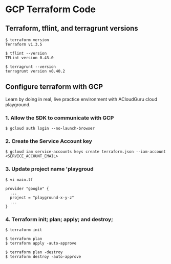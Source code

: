 # GCP Terraform Code

## Terraform, tflint, and terragrunt versions
```
$ terraform version
Terraform v1.3.5

$ tflint --version
TFLint version 0.43.0

$ terragrunt --version
terragrunt version v0.40.2
```

## Configure terraform with GCP
Learn by doing in real, live practice environment with ACloudGuru cloud playground.

### 1. Allow the SDK to communicate with GCP
```
$ gcloud auth login --no-launch-browser
```

### 2. Create the Service Account key
```
$ gcloud iam service-accounts keys create terraform.json --iam-account <SERVICE_ACCOUNT_EMAIL>
```

### 3. Update project name 'playgroud
```
$ vi main.tf

provider "google" {
  ...
  project = "playground-x-y-z"
  ...
}

```

### 4. Terraform init; plan; apply; and destroy;
```
$ terraform init

$ terraform plan
$ terraform apply -auto-approve

$ terraform plan -destroy
$ terraform destroy -auto-approve
```